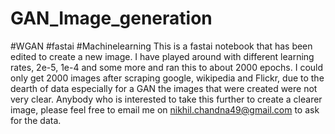 # GAN_Image_generation
#WGAN  #fastai
#Machinelearning
This is a fastai notebook that has been edited to create a new image.
I have played around with different learning rates, 2e-5, 1e-4 and some more and ran this to about 2000 epochs.
I could only get 2000 images after scraping google, wikipedia and Flickr, due to the dearth of data especially for a GAN the images that were created were not very clear. 
Anybody who is interested to take this further to create a clearer image, please feel free to email me on nikhil.chandna49@gmail.com to ask for the data.
